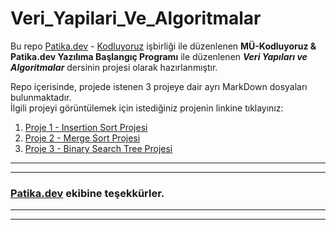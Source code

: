 # Veri_Yapilari_Ve_Algoritmalar
Bu repo [Patika.dev](https://app.patika.dev/) - [Kodluyoruz](https://kodluyoruz.org/tr/kodluyoruz/) işbirliği ile düzenlenen **MÜ-Kodluyoruz & Patika.dev Yazılıma Başlangıç Programı** ile düzenlenen ***Veri Yapıları ve Algoritmalar*** dersinin projesi olarak hazırlanmıştır.

Repo içerisinde, projede istenen 3 projeye dair ayrı MarkDown dosyaları bulunmaktadır.</br>
İlgili projeyi görüntülemek için istediğiniz projenin linkine tıklayınız:
1. [Proje 1 - Insertion Sort Projesi](https://github.com/iremDURGUN/Veri_Yapilari_Ve_Algoritmalar/blob/main/%C4%B0nsertionSortProjesi.md)
2. [Proje 2 - Merge Sort Projesi](https://github.com/iremDURGUN/Veri_Yapilari_Ve_Algoritmalar/blob/main/MergeSortProjesi.md)
3. [Proje 3 - Binary Search Tree Projesi](https://github.com/iremDURGUN/Veri_Yapilari_Ve_Algoritmalar/blob/main/BinarySearchTreeProjesi.md)

---
---
### **[Patika.dev](https://app.patika.dev/) ekibine teşekkürler.**
---
---


